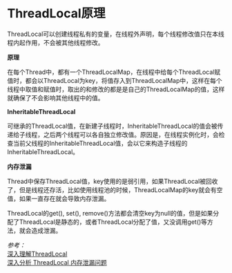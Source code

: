 # ThreadLocal原理

ThreadLocal可以创建线程私有的变量，在线程外声明，每个线程修改值只在本线程内起作用，不会被其他线程修改。

**原理**

在每个Thread中，都有一个ThreadLocalMap，在线程中给每个ThreadLocal赋值时，都会以ThreadLocal为key，将值存入到ThreadLocalMap中，这样在每个线程中取值和赋值时，取出的和修改的都是是自己的ThreadLocalMap的值，这样就确保了不会影响其他线程中的值。

**InheritableThreadLocal**

可继承的ThreadLocal值，在新建子线程时，InheritableThreadLocal的值会被传递给子线程，之后两个线程可以各自独立修改值。原因是，在线程实例化时，会检查当前父线程的InheritableThreadLocal值，会以它来构造子线程的InheritableThreadLocal。

**内存泄漏**

Thread中保存ThreadLocal值，key使用的是弱引用，如果ThreadLocal被回收了，但是线程还存活，比如使用线程池的时候，ThreadLocalMap的key就会有空值，如果一直存在就会导致内存泄漏。

ThreadLocal的get(), set(), remove()方法都会清空key为null的值，但是如果分配了ThreadLocal是静态的，或者ThreadLocal分配了值，又没调用get()等方法，就会造成泄漏。

*参考：*</br>
[深入理解ThreadLocal](http://blog.csdn.net/fishle123/article/details/48087753)</br>
[深入分析 ThreadLocal 内存泄漏问题](http://blog.xiaohansong.com/2016/08/06/ThreadLocal-memory-leak/)
